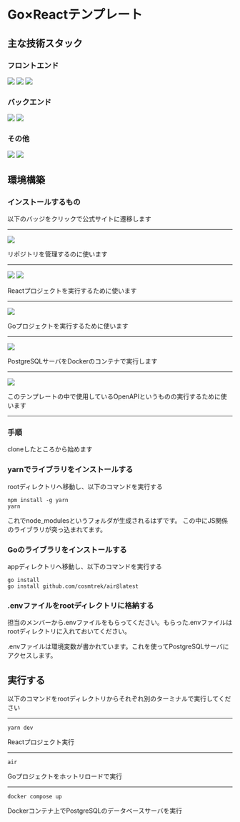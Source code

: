 # Go×Reactテンプレート
## 主な技術スタック
### フロントエンド
[<img src="https://img.shields.io/badge/-React-0050E3.svg?logo=React&style=flat">](https://git-scm.com/downloads)
[<img src="https://img.shields.io/badge/-Vite-001050.svg?logo=vite&style=flat">](https://git-scm.com/downloads)
[<img src="https://img.shields.io/badge/-TypeScript-2050A0.svg?logo=TypeScript&style=flat">](https://git-scm.com/downloads)

### バックエンド
[<img src="https://img.shields.io/badge/-Go-202224.svg?logo=go&style=flat">](https://go.dev/doc/install)
[<img src="https://img.shields.io/badge/-Gin-FFFFFF.svg?logo=gin&style=flat">](https://git-scm.com/downloads)

### その他
[<img src="https://img.shields.io/badge/-PostgreSQL-101010.svg?logo=postgresql&style=flat">](https://git-scm.com/downloads)
[<img src="https://img.shields.io/badge/-OpenAPI-FFFFFF.svg?logo=openapiinitiative&style=flat">](https://git-scm.com/downloads)

## 環境構築
### インストールするもの
以下のバッジをクリックで公式サイトに遷移します

---
[<img src="https://img.shields.io/badge/-Git-000000.svg?logo=git&style=flat">](https://git-scm.com/downloads)

リポジトリを管理するのに使います

---

[<img src="https://img.shields.io/badge/-Node.js-131828.svg?logo=nodedotjs&style=flat">](https://nodejs.org/en/download/package-manager)
[<img src="https://img.shields.io/badge/-Yarn-131828.svg?logo=yarn&style=flat">](https://nodejs.org/en/download/package-manager)

Reactプロジェクトを実行するために使います

---

[<img src="https://img.shields.io/badge/-Go-202224.svg?logo=go&style=flat">](https://go.dev/doc/install)

Goプロジェクトを実行するために使います

---

[<img src="https://img.shields.io/badge/-Docker-202731.svg?logo=docker&style=flat">](https://docs.docker.com/engine/install/)

PostgreSQLサーバをDockerのコンテナで実行します

---

[<img src="https://img.shields.io/badge/-OpenJDK-555555.svg?logo=openjdk&style=flat">](https://jdk.java.net/)

このテンプレートの中で使用しているOpenAPIというものの実行するために使います

---

### 手順

cloneしたところから始めます

### yarnでライブラリをインストールする
rootディレクトリへ移動し、以下のコマンドを実行する
```
npm install -g yarn
yarn
```
これでnode_modulesというフォルダが生成されるはずです。
この中にJS関係のライブラリが突っ込まれてます。

### Goのライブラリをインストールする
appディレクトリへ移動し、以下のコマンドを実行する
```
go install
go install github.com/cosmtrek/air@latest
```

### .envファイルをrootディレクトリに格納する
担当のメンバーから.envファイルをもらってください。もらった.envファイルはrootディレクトリに入れておいてください。

.envファイルは環境変数が書かれています。これを使ってPostgreSQLサーバにアクセスします。

## 実行する
以下のコマンドをrootディレクトリからそれぞれ別のターミナルで実行してください

---
```
yarn dev
```
Reactプロジェクト実行

---
```
air
```
Goプロジェクトをホットリロードで実行

---
```
docker compose up
```

Dockerコンテナ上でPostgreSQLのデータベースサーバを実行
